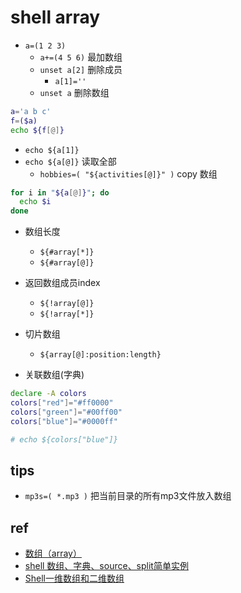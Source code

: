 # shell array
<!-- 定义数组-->
+ `a=(1 2 3)`
    + `a+=(4 5 6)` 最加数组
    + `unset a[2]` 删除成员
        + `a[1]=''`
    + `unset a` 删除数组

```sh
a='a b c'
f=($a)
echo ${f[@]}
```

    
<!-- 读取数组 -->
+ `echo ${a[1]}`
+ `echo ${a[@]}` 读取全部
    + `hobbies=( "${activities[@]}" )` copy 数组
```sh
for i in "${a[@]}"; do
  echo $i
done
```

+ 数组长度
    + `${#array[*]}`
    + `${#array[@]}`

+ 返回数组成员index
    + `${!array[@]}`
    + `${!array[*]}`


+ 切片数组
    + `${array[@]:position:length}`

+ 关联数组(字典)
```sh
declare -A colors
colors["red"]="#ff0000"
colors["green"]="#00ff00"
colors["blue"]="#0000ff"

# echo ${colors["blue"]}
```

## tips
+ `mp3s=( *.mp3 )` 把当前目录的所有mp3文件放入数组

## ref
+ [数组（array）](https://wangdoc.com/bash/array.html)
+ [shell 数组、字典、source、split简单实例](https://blog.csdn.net/u014297722/article/details/54601660)
+ [Shell一维数组和二维数组](https://www.jianshu.com/p/543fa9df3469)